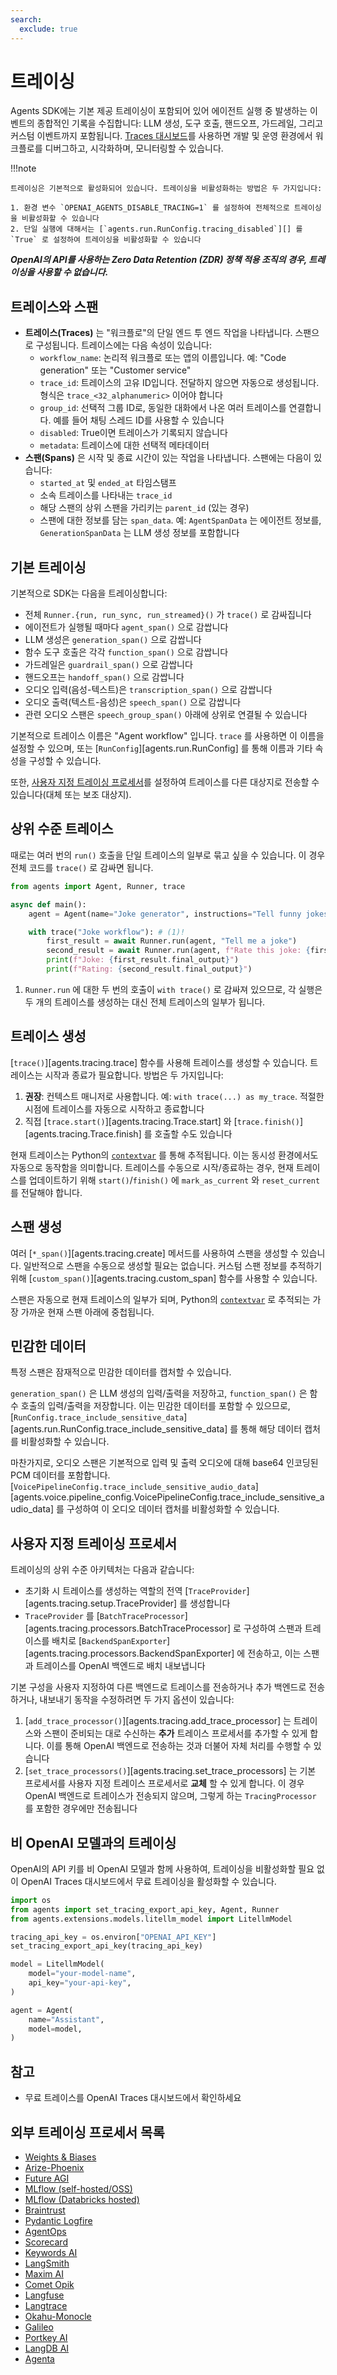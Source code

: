 ```yaml
---
search:
  exclude: true
---
```

# 트레이싱

Agents SDK에는 기본 제공 트레이싱이 포함되어 있어 에이전트 실행 중 발생하는 이벤트의 종합적인 기록을 수집합니다: LLM 생성, 도구 호출, 핸드오프, 가드레일, 그리고 커스텀 이벤트까지 포함됩니다. [Traces 대시보드](https://platform.openai.com/traces)를 사용하면 개발 및 운영 환경에서 워크플로를 디버그하고, 시각화하며, 모니터링할 수 있습니다.

!!!note

    트레이싱은 기본적으로 활성화되어 있습니다. 트레이싱을 비활성화하는 방법은 두 가지입니다:

    1. 환경 변수 `OPENAI_AGENTS_DISABLE_TRACING=1` 를 설정하여 전체적으로 트레이싱을 비활성화할 수 있습니다
    2. 단일 실행에 대해서는 [`agents.run.RunConfig.tracing_disabled`][] 를 `True` 로 설정하여 트레이싱을 비활성화할 수 있습니다

***OpenAI의 API를 사용하는 Zero Data Retention (ZDR) 정책 적용 조직의 경우, 트레이싱을 사용할 수 없습니다.***

## 트레이스와 스팬

-   **트레이스(Traces)** 는 "워크플로"의 단일 엔드 투 엔드 작업을 나타냅니다. 스팬으로 구성됩니다. 트레이스에는 다음 속성이 있습니다:
    -   `workflow_name`: 논리적 워크플로 또는 앱의 이름입니다. 예: "Code generation" 또는 "Customer service"
    -   `trace_id`: 트레이스의 고유 ID입니다. 전달하지 않으면 자동으로 생성됩니다. 형식은 `trace_<32_alphanumeric>` 이어야 합니다
    -   `group_id`: 선택적 그룹 ID로, 동일한 대화에서 나온 여러 트레이스를 연결합니다. 예를 들어 채팅 스레드 ID를 사용할 수 있습니다
    -   `disabled`: True이면 트레이스가 기록되지 않습니다
    -   `metadata`: 트레이스에 대한 선택적 메타데이터
-   **스팬(Spans)** 은 시작 및 종료 시간이 있는 작업을 나타냅니다. 스팬에는 다음이 있습니다:
    -   `started_at` 및 `ended_at` 타임스탬프
    -   소속 트레이스를 나타내는 `trace_id`
    -   해당 스팬의 상위 스팬을 가리키는 `parent_id` (있는 경우)
    -   스팬에 대한 정보를 담는 `span_data`. 예: `AgentSpanData` 는 에이전트 정보를, `GenerationSpanData` 는 LLM 생성 정보를 포함합니다

## 기본 트레이싱

기본적으로 SDK는 다음을 트레이싱합니다:

-   전체 `Runner.{run, run_sync, run_streamed}()` 가 `trace()` 로 감싸집니다
-   에이전트가 실행될 때마다 `agent_span()` 으로 감쌉니다
-   LLM 생성은 `generation_span()` 으로 감쌉니다
-   함수 도구 호출은 각각 `function_span()` 으로 감쌉니다
-   가드레일은 `guardrail_span()` 으로 감쌉니다
-   핸드오프는 `handoff_span()` 으로 감쌉니다
-   오디오 입력(음성-텍스트)은 `transcription_span()` 으로 감쌉니다
-   오디오 출력(텍스트-음성)은 `speech_span()` 으로 감쌉니다
-   관련 오디오 스팬은 `speech_group_span()` 아래에 상위로 연결될 수 있습니다

기본적으로 트레이스 이름은 "Agent workflow" 입니다. `trace` 를 사용하면 이 이름을 설정할 수 있으며, 또는 [`RunConfig`][agents.run.RunConfig] 를 통해 이름과 기타 속성을 구성할 수 있습니다.

또한, [사용자 지정 트레이싱 프로세서](#custom-tracing-processors)를 설정하여 트레이스를 다른 대상지로 전송할 수 있습니다(대체 또는 보조 대상지).

## 상위 수준 트레이스

때로는 여러 번의 `run()` 호출을 단일 트레이스의 일부로 묶고 싶을 수 있습니다. 이 경우 전체 코드를 `trace()` 로 감싸면 됩니다.

```python
from agents import Agent, Runner, trace

async def main():
    agent = Agent(name="Joke generator", instructions="Tell funny jokes.")

    with trace("Joke workflow"): # (1)!
        first_result = await Runner.run(agent, "Tell me a joke")
        second_result = await Runner.run(agent, f"Rate this joke: {first_result.final_output}")
        print(f"Joke: {first_result.final_output}")
        print(f"Rating: {second_result.final_output}")
```

1. `Runner.run` 에 대한 두 번의 호출이 `with trace()` 로 감싸져 있으므로, 각 실행은 두 개의 트레이스를 생성하는 대신 전체 트레이스의 일부가 됩니다.

## 트레이스 생성

[`trace()`][agents.tracing.trace] 함수를 사용해 트레이스를 생성할 수 있습니다. 트레이스는 시작과 종료가 필요합니다. 방법은 두 가지입니다:

1. **권장**: 컨텍스트 매니저로 사용합니다. 예: `with trace(...) as my_trace`. 적절한 시점에 트레이스를 자동으로 시작하고 종료합니다
2. 직접 [`trace.start()`][agents.tracing.Trace.start] 와 [`trace.finish()`][agents.tracing.Trace.finish] 를 호출할 수도 있습니다

현재 트레이스는 Python의 [`contextvar`](https://docs.python.org/3/library/contextvars.html) 를 통해 추적됩니다. 이는 동시성 환경에서도 자동으로 동작함을 의미합니다. 트레이스를 수동으로 시작/종료하는 경우, 현재 트레이스를 업데이트하기 위해 `start()`/`finish()` 에 `mark_as_current` 와 `reset_current` 를 전달해야 합니다.

## 스팬 생성

여러 [`*_span()`][agents.tracing.create] 메서드를 사용하여 스팬을 생성할 수 있습니다. 일반적으로 스팬을 수동으로 생성할 필요는 없습니다. 커스텀 스팬 정보를 추적하기 위해 [`custom_span()`][agents.tracing.custom_span] 함수를 사용할 수 있습니다.

스팬은 자동으로 현재 트레이스의 일부가 되며, Python의 [`contextvar`](https://docs.python.org/3/library/contextvars.html) 로 추적되는 가장 가까운 현재 스팬 아래에 중첩됩니다.

## 민감한 데이터

특정 스팬은 잠재적으로 민감한 데이터를 캡처할 수 있습니다.

`generation_span()` 은 LLM 생성의 입력/출력을 저장하고, `function_span()` 은 함수 호출의 입력/출력을 저장합니다. 이는 민감한 데이터를 포함할 수 있으므로, [`RunConfig.trace_include_sensitive_data`][agents.run.RunConfig.trace_include_sensitive_data] 를 통해 해당 데이터 캡처를 비활성화할 수 있습니다.

마찬가지로, 오디오 스팬은 기본적으로 입력 및 출력 오디오에 대해 base64 인코딩된 PCM 데이터를 포함합니다. [`VoicePipelineConfig.trace_include_sensitive_audio_data`][agents.voice.pipeline_config.VoicePipelineConfig.trace_include_sensitive_audio_data] 를 구성하여 이 오디오 데이터 캡처를 비활성화할 수 있습니다.

## 사용자 지정 트레이싱 프로세서

트레이싱의 상위 수준 아키텍처는 다음과 같습니다:

-   초기화 시 트레이스를 생성하는 역할의 전역 [`TraceProvider`][agents.tracing.setup.TraceProvider] 를 생성합니다
-   `TraceProvider` 를 [`BatchTraceProcessor`][agents.tracing.processors.BatchTraceProcessor] 로 구성하여 스팬과 트레이스를 배치로 [`BackendSpanExporter`][agents.tracing.processors.BackendSpanExporter] 에 전송하고, 이는 스팬과 트레이스를 OpenAI 백엔드로 배치 내보냅니다

기본 구성을 사용자 지정하여 다른 백엔드로 트레이스를 전송하거나 추가 백엔드로 전송하거나, 내보내기 동작을 수정하려면 두 가지 옵션이 있습니다:

1. [`add_trace_processor()`][agents.tracing.add_trace_processor] 는 트레이스와 스팬이 준비되는 대로 수신하는 **추가** 트레이스 프로세서를 추가할 수 있게 합니다. 이를 통해 OpenAI 백엔드로 전송하는 것과 더불어 자체 처리를 수행할 수 있습니다
2. [`set_trace_processors()`][agents.tracing.set_trace_processors] 는 기본 프로세서를 사용자 지정 트레이스 프로세서로 **교체** 할 수 있게 합니다. 이 경우 OpenAI 백엔드로 트레이스가 전송되지 않으며, 그렇게 하는 `TracingProcessor` 를 포함한 경우에만 전송됩니다

## 비 OpenAI 모델과의 트레이싱

OpenAI의 API 키를 비 OpenAI 모델과 함께 사용하여, 트레이싱을 비활성화할 필요 없이 OpenAI Traces 대시보드에서 무료 트레이싱을 활성화할 수 있습니다.

```python
import os
from agents import set_tracing_export_api_key, Agent, Runner
from agents.extensions.models.litellm_model import LitellmModel

tracing_api_key = os.environ["OPENAI_API_KEY"]
set_tracing_export_api_key(tracing_api_key)

model = LitellmModel(
    model="your-model-name",
    api_key="your-api-key",
)

agent = Agent(
    name="Assistant",
    model=model,
)
```

## 참고
- 무료 트레이스를 OpenAI Traces 대시보드에서 확인하세요

## 외부 트레이싱 프로세서 목록

-   [Weights & Biases](https://weave-docs.wandb.ai/guides/integrations/openai_agents)
-   [Arize-Phoenix](https://docs.arize.com/phoenix/tracing/integrations-tracing/openai-agents-sdk)
-   [Future AGI](https://docs.futureagi.com/future-agi/products/observability/auto-instrumentation/openai_agents)
-   [MLflow (self-hosted/OSS)](https://mlflow.org/docs/latest/tracing/integrations/openai-agent)
-   [MLflow (Databricks hosted)](https://docs.databricks.com/aws/en/mlflow/mlflow-tracing#-automatic-tracing)
-   [Braintrust](https://braintrust.dev/docs/guides/traces/integrations#openai-agents-sdk)
-   [Pydantic Logfire](https://logfire.pydantic.dev/docs/integrations/llms/openai/#openai-agents)
-   [AgentOps](https://docs.agentops.ai/v1/integrations/agentssdk)
-   [Scorecard](https://docs.scorecard.io/docs/documentation/features/tracing#openai-agents-sdk-integration)
-   [Keywords AI](https://docs.keywordsai.co/integration/development-frameworks/openai-agent)
-   [LangSmith](https://docs.smith.langchain.com/observability/how_to_guides/trace_with_openai_agents_sdk)
-   [Maxim AI](https://www.getmaxim.ai/docs/observe/integrations/openai-agents-sdk)
-   [Comet Opik](https://www.comet.com/docs/opik/tracing/integrations/openai_agents)
-   [Langfuse](https://langfuse.com/docs/integrations/openaiagentssdk/openai-agents)
-   [Langtrace](https://docs.langtrace.ai/supported-integrations/llm-frameworks/openai-agents-sdk)
-   [Okahu-Monocle](https://github.com/monocle2ai/monocle)
-   [Galileo](https://v2docs.galileo.ai/integrations/openai-agent-integration#openai-agent-integration)
-   [Portkey AI](https://portkey.ai/docs/integrations/agents/openai-agents)
-   [LangDB AI](https://docs.langdb.ai/getting-started/working-with-agent-frameworks/working-with-openai-agents-sdk)
-   [Agenta](https://docs.agenta.ai/observability/integrations/openai-agents)